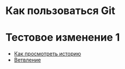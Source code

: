 # Как пользоваться Git
# Тестовое изменение 1
- [Как просмотреть историю](./log_help.md)
- [Ветвление](./branch_help.md)
